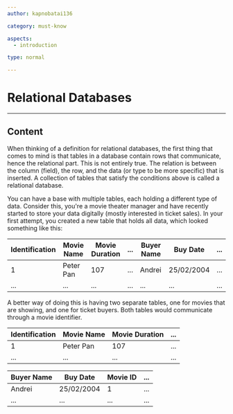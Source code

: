 ```yaml
---
author: kapnobatai136

category: must-know

aspects:
  - introduction

type: normal

---
```


# Relational Databases

---
## Content

When thinking of a definition for relational databases, the first thing that comes to mind is that tables in a database contain rows that communicate, hence the relational part. This is not entirely true. The relation is between the column (field), the row, and the data (or type to be more specific) that is inserted. A collection of tables that satisfy the conditions above is called a relational database.

You can have a base with multiple tables, each holding a different type of data. Consider this, you're a movie theater manager and have recently started to store your data digitally (mostly interested in ticket sales). In your first attempt, you created a new table that holds all data, which looked something like this:

| Identification | Movie Name | Movie Duration | ... | Buyer Name | Buy Date   | ... |
|----------------|------------|----------------|-----|------------|------------|-----|
| 1              | Peter Pan  | 107            | ... | Andrei     | 25/02/2004 | ... |
| ...            | ...        | ...            | ... | ...        | ...        | ... |


A better way of doing this is having two separate tables, one for movies that are showing, and one for ticket buyers. Both tables would communicate through a movie identifier.

| Identification | Movie Name | Movie Duration | ... |
|----------------|------------|----------------|-----|
| 1              | Peter Pan  | 107            | ... |
| ...            | ...        | ...            | ... |

| Buyer Name | Buy Date   | Movie ID | ... |
|------------|------------|----------|-----|
| Andrei     | 25/02/2004 | 1        | ... |
| ...        | ...        | ...      | ... |